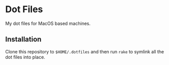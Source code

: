 # Dot Files

My dot files for MacOS based machines.

## Installation

Clone this repository to `$HOME/.dotfiles` and then run `rake` to symlink all
the dot files into place.
